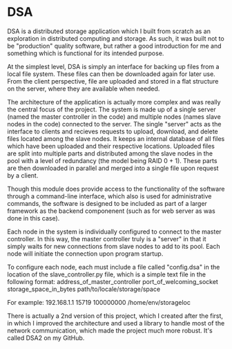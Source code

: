 # DSA

DSA is a distributed storage application which I built from scratch as an exploration in distributed computing and storage. As such, it was built not to be "production" quality software, but rather a good introduction for me and something which is functional for its intended purpose.

At the simplest level, DSA is simply an interface for backing up files from a local file system. These files can then be downloaded again for later use. From the client perspective, file are uploaded and stored in a flat structure on the server, where they are available when needed. 

The architecture of the application is actually more complex and was really the central focus of the project. The system is made up of a single server (named the master controller in the code) and multiple nodes (names slave nodes in the code) connected to the server. The single "server" acts as the interface to clients and recieves requests to upload, download, and delete files located among the slave nodes. It keeps an internal database of all files which have been uploaded and their respective locations. Uploaded files are split into multiple parts and distributed among the slave nodes in the pool with a level of redundancy (the model being RAID 0 + 1). These parts are then downloaded in parallel and merged into a single file upon request by a client. 

Though this module does provide access to the functionality of the software through a command-line interface, which also is used for administrative commands, the software is designed to be included as part of a larger framework as the backend componenent (such as for web server as was done in this case).

Each node in the system is individually configured to connect to the master controller. In this way, the master controller truly is a "server" in that it simply waits for new connections from slave nodes to add to its pool. Each node will initiate the connection upon program startup. 

To configure each node, each must include a file called "config.dsa" in the location of the slave_controller.py file, which is a simple text file in the following format:
    address_of_master_controller
    port_of_welcoming_socket
    storage_space_in_bytes
    path/to/locale/storage/space

For example:
    192.168.1.1
    15719
    100000000
    /home/env/storageloc
  
There is actually a 2nd version of this project, which I created after the first, in which I improved the architecture and used a library to handle most of the network communication, which made the project much more robust. It's called DSA2 on my GitHub.    
